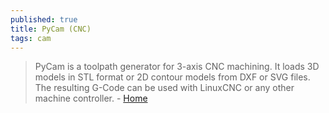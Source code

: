 ```yaml
---
published: true
title: PyCam (CNC)
tags: cam
---
```

> PyCam is a toolpath generator for 3-axis CNC machining. It loads 3D models in STL format or 2D contour models from DXF or SVG files. The resulting G-Code can be used with LinuxCNC or any other machine controller. - [Home](http://pycam.sourceforge.net/)


